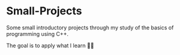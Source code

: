 # Small-Projects
Some small introductory projects through my study of the basics of programming using C++.

The goal is to apply what I learn 👍🏻
